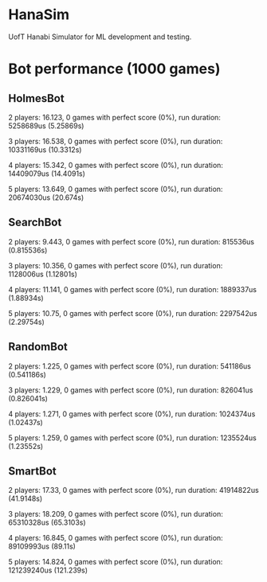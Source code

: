 # HanaSim
UofT Hanabi Simulator for ML development and testing.

# Bot performance (1000 games)
## HolmesBot
2 players: 16.123, 0 games with perfect score (0%), run duration: 5258689us (5.25869s)

3 players: 16.538, 0 games with perfect score (0%), run duration: 10331169us (10.3312s)

4 players: 15.342, 0 games with perfect score (0%), run duration: 14409079us (14.4091s)

5 players: 13.649, 0 games with perfect score (0%), run duration: 20674030us (20.674s)
## SearchBot
2 players: 9.443, 0 games with perfect score (0%), run duration: 815536us (0.815536s)

3 players: 10.356, 0 games with perfect score (0%), run duration: 1128006us (1.12801s)

4 players: 11.141, 0 games with perfect score (0%), run duration: 1889337us (1.88934s)

5 players: 10.75, 0 games with perfect score (0%), run duration: 2297542us (2.29754s)
## RandomBot
2 players: 1.225, 0 games with perfect score (0%), run duration: 541186us (0.541186s)

3 players: 1.229, 0 games with perfect score (0%), run duration: 826041us (0.826041s)

4 players: 1.271, 0 games with perfect score (0%), run duration: 1024374us (1.02437s)

5 players: 1.259, 0 games with perfect score (0%), run duration: 1235524us (1.23552s)
## SmartBot
2 players: 17.33, 0 games with perfect score (0%), run duration: 41914822us (41.9148s)

3 players: 18.209, 0 games with perfect score (0%), run duration: 65310328us (65.3103s)

4 players: 16.845, 0 games with perfect score (0%), run duration: 89109993us (89.11s)

5 players: 14.824, 0 games with perfect score (0%), run duration: 121239240us (121.239s)
